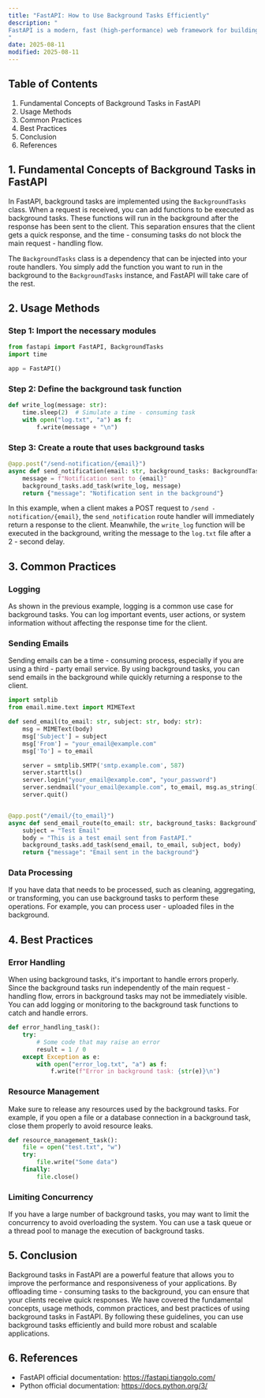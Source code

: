 ```yaml
---
title: "FastAPI: How to Use Background Tasks Efficiently"
description: "
FastAPI is a modern, fast (high-performance) web framework for building APIs with Python based on standard Python type hints. One of its powerful features is the ability to handle background tasks. Background tasks in FastAPI allow you to execute certain operations after returning a response to the client. This is extremely useful when you have tasks that are time - consuming or not directly related to the immediate response, such as sending emails, logging data, or performing calculations. In this blog, we will explore how to use background tasks in FastAPI efficiently.
"
date: 2025-08-11
modified: 2025-08-11
---
```


## Table of Contents
1. Fundamental Concepts of Background Tasks in FastAPI
2. Usage Methods
3. Common Practices
4. Best Practices
5. Conclusion
6. References

## 1. Fundamental Concepts of Background Tasks in FastAPI
In FastAPI, background tasks are implemented using the `BackgroundTasks` class. When a request is received, you can add functions to be executed as background tasks. These functions will run in the background after the response has been sent to the client. This separation ensures that the client gets a quick response, and the time - consuming tasks do not block the main request - handling flow.

The `BackgroundTasks` class is a dependency that can be injected into your route handlers. You simply add the function you want to run in the background to the `BackgroundTasks` instance, and FastAPI will take care of the rest.

## 2. Usage Methods

### Step 1: Import the necessary modules
```python
from fastapi import FastAPI, BackgroundTasks
import time

app = FastAPI()

```

### Step 2: Define the background task function
```python
def write_log(message: str):
    time.sleep(2)  # Simulate a time - consuming task
    with open("log.txt", "a") as f:
        f.write(message + "\n")

```

### Step 3: Create a route that uses background tasks
```python
@app.post("/send-notification/{email}")
async def send_notification(email: str, background_tasks: BackgroundTasks):
    message = f"Notification sent to {email}"
    background_tasks.add_task(write_log, message)
    return {"message": "Notification sent in the background"}

```

In this example, when a client makes a POST request to `/send - notification/{email}`, the `send_notification` route handler will immediately return a response to the client. Meanwhile, the `write_log` function will be executed in the background, writing the message to the `log.txt` file after a 2 - second delay.

## 3. Common Practices

### Logging
As shown in the previous example, logging is a common use case for background tasks. You can log important events, user actions, or system information without affecting the response time for the client.

### Sending Emails
Sending emails can be a time - consuming process, especially if you are using a third - party email service. By using background tasks, you can send emails in the background while quickly returning a response to the client.

```python
import smtplib
from email.mime.text import MIMEText

def send_email(to_email: str, subject: str, body: str):
    msg = MIMEText(body)
    msg['Subject'] = subject
    msg['From'] = "your_email@example.com"
    msg['To'] = to_email

    server = smtplib.SMTP('smtp.example.com', 587)
    server.starttls()
    server.login("your_email@example.com", "your_password")
    server.sendmail("your_email@example.com", to_email, msg.as_string())
    server.quit()


@app.post("/email/{to_email}")
async def send_email_route(to_email: str, background_tasks: BackgroundTasks):
    subject = "Test Email"
    body = "This is a test email sent from FastAPI."
    background_tasks.add_task(send_email, to_email, subject, body)
    return {"message": "Email sent in the background"}

```

### Data Processing
If you have data that needs to be processed, such as cleaning, aggregating, or transforming, you can use background tasks to perform these operations. For example, you can process user - uploaded files in the background.

## 4. Best Practices

### Error Handling
When using background tasks, it's important to handle errors properly. Since the background tasks run independently of the main request - handling flow, errors in background tasks may not be immediately visible. You can add logging or monitoring to the background task functions to catch and handle errors.

```python
def error_handling_task():
    try:
        # Some code that may raise an error
        result = 1 / 0
    except Exception as e:
        with open("error_log.txt", "a") as f:
            f.write(f"Error in background task: {str(e)}\n")

```

### Resource Management
Make sure to release any resources used by the background tasks. For example, if you open a file or a database connection in a background task, close them properly to avoid resource leaks.

```python
def resource_management_task():
    file = open("test.txt", "w")
    try:
        file.write("Some data")
    finally:
        file.close()

```

### Limiting Concurrency
If you have a large number of background tasks, you may want to limit the concurrency to avoid overloading the system. You can use a task queue or a thread pool to manage the execution of background tasks.

## 5. Conclusion
Background tasks in FastAPI are a powerful feature that allows you to improve the performance and responsiveness of your applications. By offloading time - consuming tasks to the background, you can ensure that your clients receive quick responses. We have covered the fundamental concepts, usage methods, common practices, and best practices of using background tasks in FastAPI. By following these guidelines, you can use background tasks efficiently and build more robust and scalable applications.

## 6. References
- FastAPI official documentation: https://fastapi.tiangolo.com/
- Python official documentation: https://docs.python.org/3/